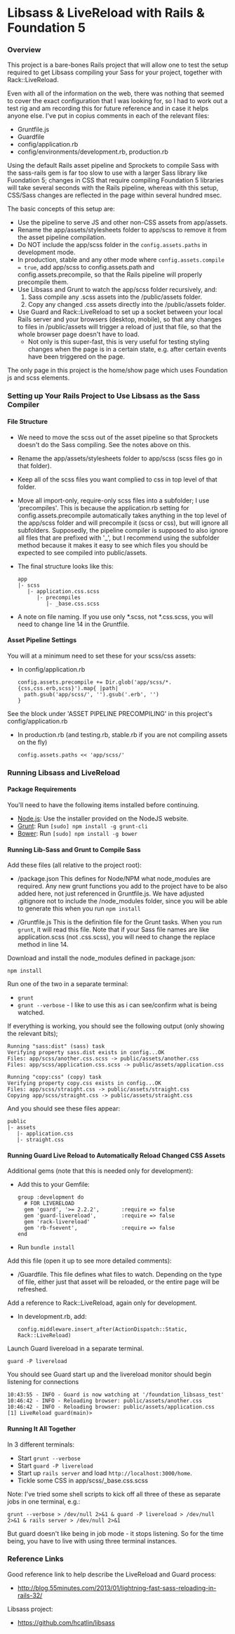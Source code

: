 # Libsass & LiveReload with Rails & Foundation 5

### Overview

This project is a bare-bones Rails project that will allow one to test the setup required to get Libsass compiling your Sass for your project, together with Rack::LiveReload.

Even with all of the information on the web, there was nothing that seemed to cover the exact configuration that I was looking for, so I had to work out a test rig and am recording this for future reference and in case it helps anyone else.
I've put in copius comments in each of the relevant files:
* Gruntfile.js
* Guardfile
* config/application.rb
* config/environments/development.rb, production.rb

Using the default Rails asset pipeline and Sprockets to compile Sass with the sass-rails gem is far too slow to use with a larger Sass library like Fuondation 5; changes in CSS that require compiling Foundation 5 libraries will take several seconds with the Rails pipeline, whereas with this setup, CSS/Sass changes are reflected in the page within several hundred msec.

The basic concepts of this setup are:

* Use the pipeline to serve JS and other non-CSS assets from app/assets.
* Rename the app/assets/stylesheets folder to app/scss to remove it from the asset pipeline compilation.
* Do NOT include the app/scss folder in the `config.assets.paths` in development mode.
* In production, stable and any other mode where `config.assets.compile = true`, add app/scss to config.assets.path and config.assets.precompile, so that the Rails pipeline will properly precompile them.
* Use Libsass and Grunt to watch the app/scss folder recursively, and:
  1. Sass compile any .scss assets into the /public/assets folder.
  2. Copy any changed .css assets directly into the /public/assets folder.
* Use Guard and Rack::LiveReload to set up a socket between your local Rails server and your browsers (desktop, mobile),
  so that any changes to files in /public/assets will trigger a reload of just that file, so that the whole browser page doesn't have to load.
  * Not only is this super-fast, this is very useful for testing styling changes when the page is in a certain state, e.g. after certain events have been triggered on the page.

The only page in this project is the home/show page which uses Foundation js and scss elements.

### Setting up Your Rails Project to Use Libsass as the Sass Compiler

#### File Structure

* We need to move the scss out of the asset pipeline so that Sprockets doesn't do the Sass compiling. See the notes above on this.
* Rename the app/assets/stylesheets folder to app/scss (scss files go in that folder).
* Keep all of the scss files you want complied to css in top level of that folder.
* Move all import-only, require-only scss files into a subfolder; I use 'precompiles'.
  This is because the application.rb setting for config.assets.precompile automatically takes anything in the top level of the app/scss folder and will precompile it (scss or css), but will ignore all subfolders.
  Supposedly, the pipeline compiler is supposed to also ignore all files that are prefixed with '_', but I recommend using the subfolder method because it makes it easy to see which files you should be expected to see compiled into public/assets.
* The final structure looks like this:

  ```
  app
  |- scss
     |- application.css.scss
        |- precompiles
           |- _base.css.scss
  ```
* A note on file naming. If you use only *.scss, not *.css.scss, you will need to change line 14 in the Gruntfile.


#### Asset Pipeline Settings

You will at a minimum need to set these for your scss/css assets:
* In config/application.rb

  ```
  config.assets.precompile += Dir.glob('app/scss/*.{css,css.erb,scss}').map{ |path|
    path.gsub('app/scss/', '').gsub('.erb', '')
  }
  ```
See the block under 'ASSET PIPELINE PRECOMPILING' in this project's config/application.rb

* In production.rb (and testing.rb, stable.rb if you are not compiling assets on the fly)
  ```
  config.assets.paths << 'app/scss/'
  ```


### Running Libsass and LiveReload

#### Package Requirements

You'll need to have the following items installed before continuing.

* [Node.js](http://nodejs.org): Use the installer provided on the NodeJS website.
* [Grunt](http://gruntjs.com/): Run `[sudo] npm install -g grunt-cli`
* [Bower](http://bower.io): Run `[sudo] npm install -g bower`


#### Running Lib-Sass and Grunt to Compile Sass

Add these files (all relative to the project root):
* /package.json
  This defines for Node/NPM what node_modules are required.
  Any new grunt functions you add to the project have to be also added here, not just referenced in Gruntfile.js.
  We have adjusted .gitignore not to include the /node_modules folder, since you will be able to generate this when you run `npm install`

* /Gruntfile.js
  This is the definition file for the Grunt tasks. When you run `grunt`, it will read this file.
  Note that if your Sass file names are like application.scss (not .css.scss), you will need to change the replace method in line 14.

Download and install the node_modules defined in package.json:
  ```
  npm install
  ```

Run one of the two in a separate terminal:
* `grunt`
* `grunt --verbose` - I like to use this as i can see/confirm what is being watched.

If everything is working, you should see the following output (only showing the relevant bits);
```
Running "sass:dist" (sass) task
Verifying property sass.dist exists in config...OK
Files: app/scss/another.css.scss -> public/assets/another.css
Files: app/scss/application.css.scss -> public/assets/application.css

Running "copy:css" (copy) task
Verifying property copy.css exists in config...OK
Files: app/scss/straight.css -> public/assets/straight.css
Copying app/scss/straight.css -> public/assets/straight.css
```

And you should see these files appear:
```
public
|- assets
   |- application.css
   |- straight.css
```

#### Running Guard Live Reload to Automatically Reload Changed CSS Assets

Additional gems (note that this is needed only for development):
* Add this to your Gemfile:

  ```
  group :development do
    # FOR LIVERELOAD
    gem 'guard', '>= 2.2.2',       :require => false
    gem 'guard-livereload',        :require => false
    gem 'rack-livereload'
    gem 'rb-fsevent',              :require => false
  end

  ```
* Run `bundle install`

Add this file (open it up to see more detailed comments):
* /Guardfile. This file defines what files to watch. Depending on the type of file, either just that asset will be reloaded, or the entire page will be refreshed.

Add a reference to Rack::LiveReload, again only for development.
* In development.rb, add:
  ```
  config.middleware.insert_after(ActionDispatch::Static, Rack::LiveReload)
  ```

Launch Guard livereload in a separate terminal.
```
guard -P livereload
```

You should see Guard start up and the livereload monitor should begin listening for connections
```
10:43:55 - INFO - Guard is now watching at '/foundation_libsass_test'
10:46:42 - INFO - Reloading browser: public/assets/another.css
10:46:42 - INFO - Reloading browser: public/assets/application.css
[1] LiveReload guard(main)>
```

#### Running It All Together

In 3 different terminals:
* Start `grunt --verbose`
* Start `guard -P livereload`
* Start up `rails server` and load `http://localhost:3000/home`.
* Tickle some CSS in app/scss/_base.css.scss

Note: I've tried some shell scripts to kick off all three of these as separate jobs in one terminal, e.g.:
```
grunt --verbose > /dev/null 2>&1 & guard -P livereload > /dev/null 2>&1 & rails server > /dev/null 2>&1
```
But guard doesn't like being in job mode - it stops listening. So for the time being, you have to live with using three terminal instances.


### Reference Links

Good reference link to help describe the LiveReload and Guard process:
  * http://blog.55minutes.com/2013/01/lightning-fast-sass-reloading-in-rails-32/

Libsass project:
  * https://github.com/hcatlin/libsass

